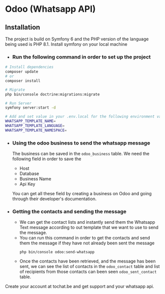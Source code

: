 # Odoo (Whatsapp API)

## Installation

The project is build on Symfony 6 and the PHP version of the language being used is PHP 8.1. Install symfony on your
local machine

- ### Run the following command in order to set up the project

```bash
# Install dependencies
composer update
# or
composer install

# Migrate 
php bin/console doctrine:migrations:migrate

# Run Server
symfony server:start -d

# Add and set value in your .env.local for the following environment variables
WHATSAPP_TEMPLATE_NAME=
WHATSAPP_TEMPLATE_LANGUAGE=
WHATSAPP_TEMPLATE_NAMESPACE=
```

- ### Using the odoo business to send the whatsapp message

  The business can be saved in the `odoo_business` table. We need the following field in order to save the
    - Host
    - Database
    - Business Name
    - Api Key

  You can get all these field by creating a business on Odoo and going through their developer's documentation.

- ### Getting the contacts and sending the message
    - We can get the contact lists and instantly send them the Whatsapp Text message according to out template that we
      want to use to send the message.
    - You can run this command in order to get the contacts and send them the message if they have not already been sent
      the message
      ```
      php bin/console odoo:send-whatsapp
      ```
    - Once the contacts have been retrieved, and the message has been sent, we can see the list of contacts in the
      `odoo_contact` table and list of recipients from those contacts can been seen `odoo_sent_contact` table. 

Create your account at tochat.be and get support and your whatsapp api.
